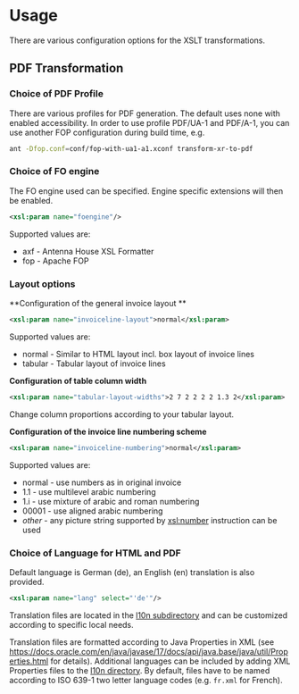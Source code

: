 # Usage

There are various configuration options for the XSLT transformations.

## PDF Transformation

### Choice of PDF Profile

There are various profiles for PDF generation. The default uses none with enabled accessibility. 
In order to use profile PDF/UA-1 and PDF/A-1, you can use another FOP configuration during build time, e.g. 
```bash
ant -Dfop.conf=conf/fop-with-ua1-a1.xconf transform-xr-to-pdf
```


### Choice of FO engine 

The FO engine used can be specified. Engine specific extensions will then be enabled. 

```xml
<xsl:param name="foengine"/>
```

Supported values are: 
* axf - Antenna House XSL Formatter
* fop - Apache FOP

### Layout options

**Configuration of the general invoice layout **

```xml
<xsl:param name="invoiceline-layout">normal</xsl:param>
```
Supported values are: 
* normal - Similar to HTML layout incl. box layout of invoice lines 
* tabular - Tabular layout of invoice lines

**Configuration of table column width**

```xml
<xsl:param name="tabular-layout-widths">2 7 2 2 2 2 1.3 2</xsl:param>
```

Change column proportions according to your tabular layout.

**Configuration of the invoice line numbering scheme**

```xml
<xsl:param name="invoiceline-numbering">normal</xsl:param>
```

Supported values are: 
* normal - use numbers as in original invoice 
* 1.1    - use multilevel arabic numbering
* 1.i    - use mixture of arabic and roman numbering
* 00001  - use aligned arabic numbering 
* *other* - any picture string supported by [xsl:number](https://developer.mozilla.org/en-US/docs/Web/XSLT/Element/number) instruction can be used

### Choice of Language for HTML and PDF

Default language is German (de), an English (en) translation is also provided.

```xml
<xsl:param name="lang" select="'de'"/>
```

Translation files are located in the [l10n subdirectory](../src/xsl/l10n/) and can be customized according to specific local needs.

Translation files are formatted according to Java Properties in XML (see https://docs.oracle.com/en/java/javase/17/docs/api/java.base/java/util/Properties.html for details).
Additional languages can be included by adding XML Properties files to the [l10n directory](../src/xsl/l10n/). By default, files have to be named according to ISO 639-1 two letter language codes (e.g. `fr.xml` for French).